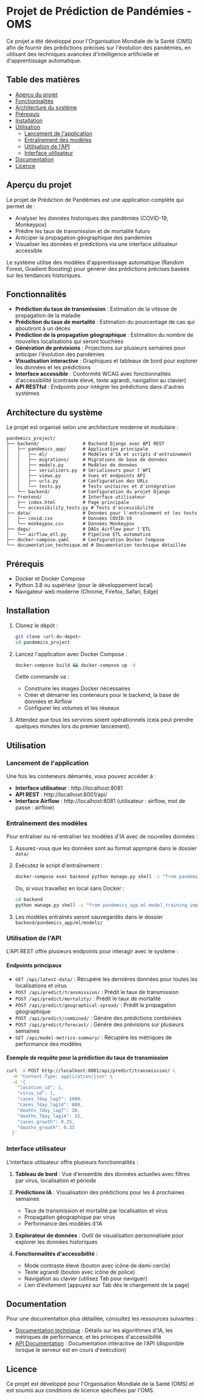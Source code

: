 # Projet de Prédiction de Pandémies - OMS

Ce projet a été développé pour l'Organisation Mondiale de la Santé (OMS) afin de fournir des prédictions précises sur l'évolution des pandémies, en utilisant des techniques avancées d'intelligence artificielle et d'apprentissage automatique.

## Table des matières

- [Aperçu du projet](#aperçu-du-projet)
- [Fonctionnalités](#fonctionnalités)
- [Architecture du système](#architecture-du-système)
- [Prérequis](#prérequis)
- [Installation](#installation)
- [Utilisation](#utilisation)
  - [Lancement de l'application](#lancement-de-lapplication)
  - [Entraînement des modèles](#entraînement-des-modèles)
  - [Utilisation de l'API](#utilisation-de-lapi)
  - [Interface utilisateur](#interface-utilisateur)
- [Documentation](#documentation)
- [Licence](#licence)

## Aperçu du projet

Le projet de Prédiction de Pandémies est une application complète qui permet de :

- Analyser les données historiques des pandémies (COVID-19, Monkeypox)
- Prédire les taux de transmission et de mortalité futurs
- Anticiper la propagation géographique des pandémies
- Visualiser les données et prédictions via une interface utilisateur accessible

Le système utilise des modèles d'apprentissage automatique (Random Forest, Gradient Boosting) pour générer des prédictions précises basées sur les tendances historiques.

## Fonctionnalités

- **Prédiction du taux de transmission** : Estimation de la vitesse de propagation de la maladie
- **Prédiction du taux de mortalité** : Estimation du pourcentage de cas qui aboutiront à un décès
- **Prédiction de la propagation géographique** : Estimation du nombre de nouvelles localisations qui seront touchées
- **Génération de prévisions** : Projections sur plusieurs semaines pour anticiper l'évolution des pandémies
- **Visualisation interactive** : Graphiques et tableaux de bord pour explorer les données et les prédictions
- **Interface accessible** : Conformité WCAG avec fonctionnalités d'accessibilité (contraste élevé, texte agrandi, navigation au clavier)
- **API RESTful** : Endpoints pour intégrer les prédictions dans d'autres systèmes

## Architecture du système

Le projet est organisé selon une architecture moderne et modulaire :

```
pandemics_project/
├── backend/                # Backend Django avec API REST
│   ├── pandemics_app/      # Application principale
│   │   ├── ml/             # Modèles d'IA et scripts d'entraînement
│   │   ├── migrations/     # Migrations de base de données
│   │   ├── models.py       # Modèles de données
│   │   ├── serializers.py  # Sérialiseurs pour l'API
│   │   ├── views.py        # Vues et endpoints API
│   │   ├── urls.py         # Configuration des URLs
│   │   └── tests.py        # Tests unitaires et d'intégration
│   └── backend/            # Configuration du projet Django
├── frontend/               # Interface utilisateur
│   ├── index.html          # Page principale
│   └── accessibility_tests.py # Tests d'accessibilité
├── data/                   # Données pour l'entraînement et les tests
│   ├── covid.csv           # Données COVID-19
│   └── monkeypox.csv       # Données Monkeypox
├── dags/                   # DAGs Airflow pour l'ETL
│   └── airflow_etl.py      # Pipeline ETL automatisé
├── docker-compose.yaml     # Configuration Docker Compose
└── documentation_technique.md # Documentation technique détaillée
```

## Prérequis

- Docker et Docker Compose
- Python 3.8 ou supérieur (pour le développement local)
- Navigateur web moderne (Chrome, Firefox, Safari, Edge)

## Installation

1. Clonez le dépôt :
   ```bash
   git clone <url-du-depot>
   cd pandemics_project
   ```

2. Lancez l'application avec Docker Compose :
   ```bash
   docker-compose build && docker-compose up -d
   ```

   Cette commande va :
   - Construire les images Docker nécessaires
   - Créer et démarrer les conteneurs pour le backend, la base de données et Airflow
   - Configurer les volumes et les réseaux

3. Attendez que tous les services soient opérationnels (cela peut prendre quelques minutes lors du premier lancement).

## Utilisation

### Lancement de l'application

Une fois les conteneurs démarrés, vous pouvez accéder à :

- **Interface utilisateur** : http://localhost:8081
- **API REST** : http://localhost:8001/api/
- **Interface Airflow** : http://localhost:8081 (utilisateur : airflow, mot de passe : airflow)

### Entraînement des modèles

Pour entraîner ou ré-entraîner les modèles d'IA avec de nouvelles données :

1. Assurez-vous que les données sont au format approprié dans le dossier `data/`

2. Exécutez le script d'entraînement :
   ```bash
   docker-compose exec backend python manage.py shell -c "from pandemics_app.ml.model_training import train_models; train_models()"
   ```

   Ou, si vous travaillez en local sans Docker :
   ```bash
   cd backend
   python manage.py shell -c "from pandemics_app.ml.model_training import train_models; train_models()"
   ```

3. Les modèles entraînés seront sauvegardés dans le dossier `backend/pandemics_app/ml/models/`

### Utilisation de l'API

L'API REST offre plusieurs endpoints pour interagir avec le système :

#### Endpoints principaux

- `GET /api/latest-data/` : Récupère les dernières données pour toutes les localisations et virus
- `POST /api/predict/transmission/` : Prédit le taux de transmission
- `POST /api/predict/mortality/` : Prédit le taux de mortalité
- `POST /api/predict/geographical-spread/` : Prédit la propagation géographique
- `POST /api/predict/combined/` : Génère des prédictions combinées
- `POST /api/predict/forecast/` : Génère des prévisions sur plusieurs semaines
- `GET /api/model-metrics-summary/` : Récupère les métriques de performance des modèles

#### Exemple de requête pour la prédiction du taux de transmission

```bash
curl -X POST http://localhost:8001/api/predict/transmission/ \
  -H "Content-Type: application/json" \
  -d '{
    "location_id": 1,
    "virus_id": 1,
    "cases_7day_lag7": 1000,
    "cases_7day_lag14": 800,
    "deaths_7day_lag7": 20,
    "deaths_7day_lag14": 15,
    "cases_growth": 0.25,
    "deaths_growth": 0.33
  }'
```

### Interface utilisateur

L'interface utilisateur offre plusieurs fonctionnalités :

1. **Tableau de bord** : Vue d'ensemble des données actuelles avec filtres par virus, localisation et période

2. **Prédictions IA** : Visualisation des prédictions pour les 4 prochaines semaines
   - Taux de transmission et mortalité par localisation et virus
   - Propagation géographique par virus
   - Performance des modèles d'IA

3. **Explorateur de données** : Outil de visualisation personnalisée pour explorer les données historiques

4. **Fonctionnalités d'accessibilité** :
   - Mode contraste élevé (bouton avec icône de demi-cercle)
   - Texte agrandi (bouton avec icône de police)
   - Navigation au clavier (utilisez Tab pour naviguer)
   - Lien d'évitement (appuyez sur Tab dès le chargement de la page)

## Documentation

Pour une documentation plus détaillée, consultez les ressources suivantes :

- [Documentation technique](documentation_technique.md) : Détails sur les algorithmes d'IA, les métriques de performance, et les principes d'accessibilité
- [API Documentation](http://localhost:8001/api/docs/) : Documentation interactive de l'API (disponible lorsque le serveur est en cours d'exécution)

## Licence

Ce projet est développé pour l'Organisation Mondiale de la Santé (OMS) et est soumis aux conditions de licence spécifiées par l'OMS.
